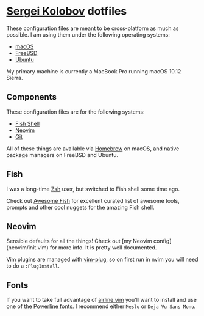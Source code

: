 # [Sergei Kolobov](https://github.com/skolobov) dotfiles

These configuration files are meant to be cross-platform as much as possible.
I am using them under the following operating systems:

* [macOS](https://www.apple.com/macos/)
* [FreeBSD](https://www.freebsd.org)
* [Ubuntu](https://www.ubuntu.com)

My primary machine is currently a MacBook Pro running macOS 10.12 Sierra.

## Components

These configuration files are for the following systems:

* [Fish Shell](http://fishshell.com)
* [Neovim](http://neovim.io)
* [Git](https://git-scm.com)

All of these things are available via [Homebrew](http://brew.sh) on macOS, and
native package managers on FreeBSD and Ubuntu.

## Fish

I was a long-time [Zsh](http://zsh.org) user, but switched to Fish shell some time ago.

Check out [Awesome Fish](https://github.com/jbucaran/awesome-fish) for
excellent curated list of awesome tools, prompts and other cool nuggets for the
amazing Fish shell.

## Neovim

Sensible defaults for all the things!
Check out [my Neovim config] (neovim/init.vim) for more info.
It is pretty well documented.

Vim plugins are managed with [vim-plug](https://github.com/junegunn/vim-plug),
so on first run in nvim you will need to do a `:PlugInstall`.


## Fonts

If you want to take full advantage of
[airline.vim](https://github.com/bling/vim-airline) you'll want to install and
use one of the [Powerline fonts](https://github.com/Lokaltog/powerline-fonts).
I recommend either `Meslo` or `Deja Vu Sans Mono`.
